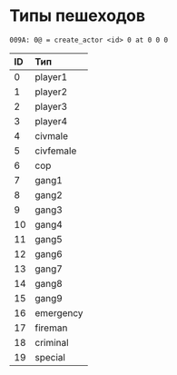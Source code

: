 # Типы пешеходов

```text
009A: 0@ = create_actor <id> 0 at 0 0 0
```

| ID | Тип |
| :--- | :--- |
| 0 | player1 |
| 1 | player2 |
| 2 | player3 |
| 3 | player4 |
| 4 | civmale |
| 5 | civfemale |
| 6 | cop |
| 7 | gang1 |
| 8 | gang2 |
| 9 | gang3 |
| 10 | gang4 |
| 11 | gang5 |
| 12 | gang6 |
| 13 | gang7 |
| 14 | gang8 |
| 15 | gang9 |
| 16 | emergency |
| 17 | fireman |
| 18 | criminal |
| 19 | special |

